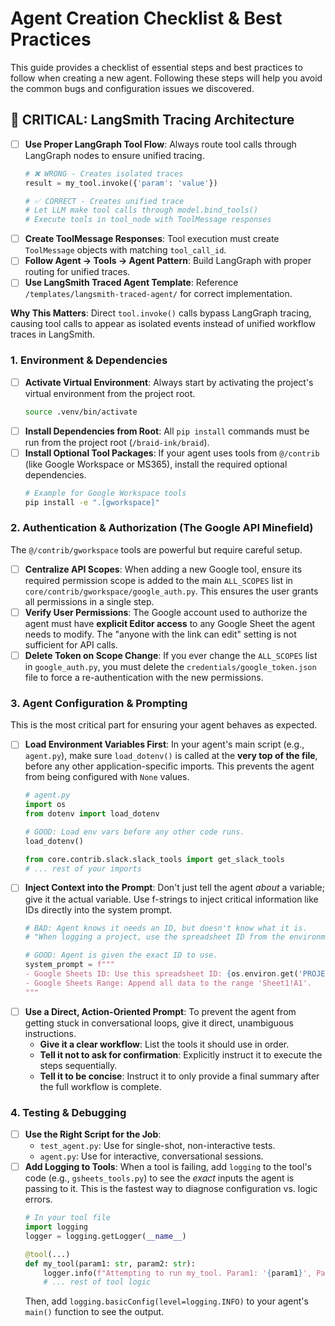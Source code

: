 # Agent Creation Checklist & Best Practices

This guide provides a checklist of essential steps and best practices to follow when creating a new agent. Following these steps will help you avoid the common bugs and configuration issues we discovered.

## 🚨 CRITICAL: LangSmith Tracing Architecture

- [ ] **Use Proper LangGraph Tool Flow**: Always route tool calls through LangGraph nodes to ensure unified tracing.
  ```python
  # ❌ WRONG - Creates isolated traces
  result = my_tool.invoke({'param': 'value'})
  
  # ✅ CORRECT - Creates unified trace
  # Let LLM make tool calls through model.bind_tools()
  # Execute tools in tool_node with ToolMessage responses
  ```
- [ ] **Create ToolMessage Responses**: Tool execution must create `ToolMessage` objects with matching `tool_call_id`.
- [ ] **Follow Agent → Tools → Agent Pattern**: Build LangGraph with proper routing for unified traces.
- [ ] **Use LangSmith Traced Agent Template**: Reference `/templates/langsmith-traced-agent/` for correct implementation.

**Why This Matters**: Direct `tool.invoke()` calls bypass LangGraph tracing, causing tool calls to appear as isolated events instead of unified workflow traces in LangSmith.

### 1. Environment & Dependencies

- [ ] **Activate Virtual Environment**: Always start by activating the project's virtual environment from the project root.
  ```bash
  source .venv/bin/activate
  ```
- [ ] **Install Dependencies from Root**: All `pip install` commands must be run from the project root (`/braid-ink/braid`).
- [ ] **Install Optional Tool Packages**: If your agent uses tools from `@/contrib` (like Google Workspace or MS365), install the required optional dependencies.
  ```bash
  # Example for Google Workspace tools
  pip install -e ".[gworkspace]"
  ```

### 2. Authentication & Authorization (The Google API Minefield)

The `@/contrib/gworkspace` tools are powerful but require careful setup.

- [ ] **Centralize API Scopes**: When adding a new Google tool, ensure its required permission scope is added to the main `ALL_SCOPES` list in `core/contrib/gworkspace/google_auth.py`. This ensures the user grants all permissions in a single step.
- [ ] **Verify User Permissions**: The Google account used to authorize the agent must have **explicit Editor access** to any Google Sheet the agent needs to modify. The "anyone with the link can edit" setting is not sufficient for API calls.
- [ ] **Delete Token on Scope Change**: If you ever change the `ALL_SCOPES` list in `google_auth.py`, you must delete the `credentials/google_token.json` file to force a re-authentication with the new permissions.

### 3. Agent Configuration & Prompting

This is the most critical part for ensuring your agent behaves as expected.

- [ ] **Load Environment Variables First**: In your agent's main script (e.g., `agent.py`), make sure `load_dotenv()` is called at the **very top of the file**, before any other application-specific imports. This prevents the agent from being configured with `None` values.
  ```python
  # agent.py
  import os
  from dotenv import load_dotenv

  # GOOD: Load env vars before any other code runs.
  load_dotenv()

  from core.contrib.slack.slack_tools import get_slack_tools
  # ... rest of your imports
  ```
- [ ] **Inject Context into the Prompt**: Don't just tell the agent *about* a variable; give it the actual variable. Use f-strings to inject critical information like IDs directly into the system prompt.
  ```python
  # BAD: Agent knows it needs an ID, but doesn't know what it is.
  # "When logging a project, use the spreadsheet ID from the environment variables."

  # GOOD: Agent is given the exact ID to use.
  system_prompt = f"""
  - Google Sheets ID: Use this spreadsheet ID: {os.environ.get('PROJECT_SPREADSHEET_ID')}
  - Google Sheets Range: Append all data to the range 'Sheet1!A1'.
  """
  ```
- [ ] **Use a Direct, Action-Oriented Prompt**: To prevent the agent from getting stuck in conversational loops, give it direct, unambiguous instructions.
  - **Give it a clear workflow**: List the tools it should use in order.
  - **Tell it not to ask for confirmation**: Explicitly instruct it to execute the steps sequentially.
  - **Tell it to be concise**: Instruct it to only provide a final summary after the full workflow is complete.

### 4. Testing & Debugging

- [ ] **Use the Right Script for the Job**:
  - `test_agent.py`: Use for single-shot, non-interactive tests.
  - `agent.py`: Use for interactive, conversational sessions.
- [ ] **Add Logging to Tools**: When a tool is failing, add `logging` to the tool's code (e.g., `gsheets_tools.py`) to see the *exact* inputs the agent is passing to it. This is the fastest way to diagnose configuration vs. logic errors.
  ```python
  # In your tool file
  import logging
  logger = logging.getLogger(__name__)

  @tool(...)
  def my_tool(param1: str, param2: str):
      logger.info(f"Attempting to run my_tool. Param1: '{param1}', Param2: '{param2}'")
      # ... rest of tool logic
  ```
  Then, add `logging.basicConfig(level=logging.INFO)` to your agent's `main()` function to see the output. 